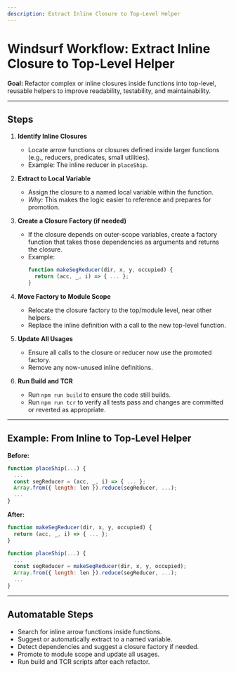 ```yaml
---
description: Extract Inline Closure to Top-Level Helper
---
```


# Windsurf Workflow: Extract Inline Closure to Top-Level Helper

**Goal:** Refactor complex or inline closures inside functions into top-level, reusable helpers to improve readability, testability, and maintainability.

---

## Steps

1. **Identify Inline Closures**
   - Locate arrow functions or closures defined inside larger functions (e.g., reducers, predicates, small utilities).
   - Example: The inline reducer in `placeShip`.

2. **Extract to Local Variable**
   - Assign the closure to a named local variable within the function.
   - _Why:_ This makes the logic easier to reference and prepares for promotion.

3. **Create a Closure Factory (if needed)**
   - If the closure depends on outer-scope variables, create a factory function that takes those dependencies as arguments and returns the closure.
   - Example:
     ```js
     function makeSegReducer(dir, x, y, occupied) {
       return (acc, _, i) => { ... };
     }
     ```

4. **Move Factory to Module Scope**
   - Relocate the closure factory to the top/module level, near other helpers.
   - Replace the inline definition with a call to the new top-level function.

5. **Update All Usages**
   - Ensure all calls to the closure or reducer now use the promoted factory.
   - Remove any now-unused inline definitions.

6. **Run Build and TCR**
   - Run `npm run build` to ensure the code still builds.
   - Run `npm run tcr` to verify all tests pass and changes are committed or reverted as appropriate.

---

## Example: From Inline to Top-Level Helper

**Before:**
```js
function placeShip(...) {
  ...
  const segReducer = (acc, _, i) => { ... };
  Array.from({ length: len }).reduce(segReducer, ...);
  ...
}
```

**After:**
```js
function makeSegReducer(dir, x, y, occupied) {
  return (acc, _, i) => { ... };
}

function placeShip(...) {
  ...
  const segReducer = makeSegReducer(dir, x, y, occupied);
  Array.from({ length: len }).reduce(segReducer, ...);
  ...
}
```

---

## Automatable Steps
- Search for inline arrow functions inside functions.
- Suggest or automatically extract to a named variable.
- Detect dependencies and suggest a closure factory if needed.
- Promote to module scope and update all usages.
- Run build and TCR scripts after each refactor.
